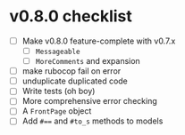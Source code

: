 # v0.8.0 checklist

- [ ] Make v0.8.0 feature-complete with v0.7.x
  - [ ] `Messageable`
  - [ ] `MoreComments` and expansion
- [ ] make rubocop fail on error
- [ ] unduplicate duplicated code
- [ ] Write tests (oh boy)
- [ ] More comprehensive error checking
- [ ] A `FrontPage` object
- [ ] Add `#==` and `#to_s` methods to models
